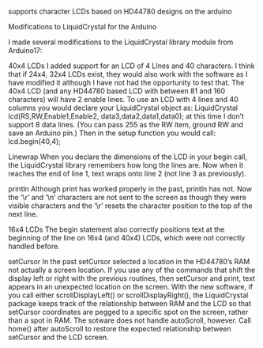 supports character LCDs based on HD44780 designs on the arduino


Modifications to LiquidCrystal for the Arduino

I made several modifications to the LiquidCrystal library module from Arduino17:

40x4 LCDs
I added support for an LCD of 4 LInes and 40 characters. I think that if 24x4, 32x4 LCDs exist, they would also work with the software as I have modified it although I have not had the opportunity to test that. The 40x4 LCD (and any HD44780 based LCD with between 81 and 160 characters) will have 2 enable lines. To use an LCD with 4 lines and 40 columns you would declare your LiquidCrystal object as:
LiquidCrystal lcd(RS,RW,Enable1,Enable2,  data3,data2,data1,data0); at this time I don’t support 8 data lines. (You can pass 255 as the RW item, ground RW and save an Arduino pin.)
Then in the setup function you would call:
lcd.begin(40,4);

Linewrap
When you declare the dimensions of the LCD in your begin call, the LiquidCrystal library remembers how long the lines are. Now when it reaches the end of line 1, text wraps onto line 2 (not line 3 as previously).

println
Although print has worked properly in the past, println has not. Now the ‘\r’ and ‘\n’ characters are not sent to the screen as though they were visible characters and the ‘\r’ resets the character position to the top of the next line.

16x4 LCDs
The begin statement also correctly positions text at the beginning of the line on 16x4 (and 40x4) LCDs, which were not correctly handled before.

setCursor
In the past setCursor selected a location in the HD44780’s RAM not actually a screen location. If you use any of the commands that shift the display left or right with the previous routines, then setCursor and print, text appears in an unexpected location on the screen. With the new software,  if you call either scrollDisplayLeft() or scrollDisplayRight(), the LiquidCrystal package keeps track of the relationship between RAM and the LCD so that setCursor coordinates are pegged to a specific spot on the screen, rather than a spot in RAM. The sotware does not handle autoScroll, however. Call home() after autoScroll to restore the expected relationship between setCursor and the LCD screen.